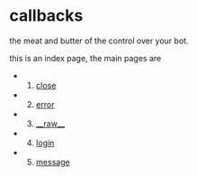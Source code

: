 # callbacks

the meat and butter of the control over your bot.

this is an index page, the main pages are

- 1. [close](./close.md)
- 2. [error](./error.md)
- 3. [\_\_raw\_\_](./raw.md)
- 4. [login](./login.md)
- 5. [message](./message.md)
